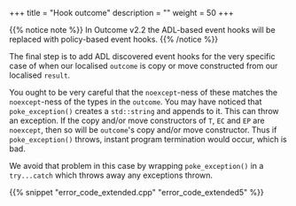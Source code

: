 +++
title = "Hook outcome"
description = ""
weight = 50
+++

{{% notice note %}}
In Outcome v2.2 the ADL-based event hooks will be replaced with policy-based event hooks.
{{% /notice %}}

The final step is to add ADL discovered event hooks for the very specific case of
when our localised `outcome` is copy or move constructed from our localised `result`.

You ought to be very careful that the `noexcept`-ness of these matches the `noexcept`-ness
of the types in the `outcome`. You may have noticed that `poke_exception()` creates
a `std::string` and appends to it. This can throw an exception. If the copy and/or
move constructors of `T`, `EC` and `EP` are `noexcept`, then so will be `outcome`'s
copy and/or move constructor. Thus if `poke_exception()` throws, instant program
termination would occur, which is bad.

We avoid that problem in this case by wrapping `poke_exception()` in a `try...catch`
which throws away any exceptions thrown.

{{% snippet "error_code_extended.cpp" "error_code_extended5" %}}

